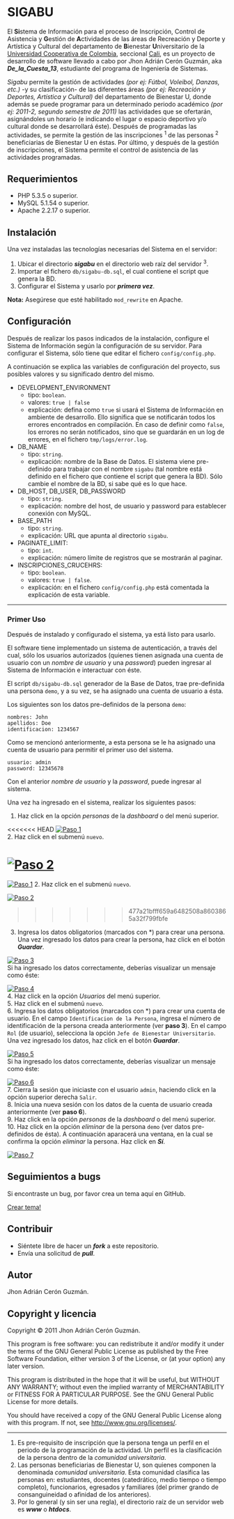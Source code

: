# SIGABU

El **Si**stema de Informaci&oacute;n para el proceso de Inscripci&oacute;n, Control de Asistencia y **G**esti&oacute;n de **A**ctividades de las &aacute;reas 
de Recreaci&oacute;n y Deporte y Art&iacute;stica y Cultural del departamento de **B**ienestar **U**niversitario de la 
[Universidad Cooperativa de Colombia](http://ucc.edu.co/), seccional [Cali](http://ucc.edu.co/cali/Paginas/UniversidadCooperativadeColombia_Cali.aspx),
es un proyecto de desarrollo de software llevado a cabo por Jhon Adri&aacute;n Cer&oacute;n Guzm&aacute;n, aka ***De_la_Cuesta_13***, 
estudiante del programa de Ingenier&iacute;a de Sistemas.

*Sigabu* permite la gesti&oacute;n de actividades *(por ej: F&uacute;tbol, Voleibol, Danzas, etc.)* -y su clasificaci&oacute;n- de las diferentes &aacute;reas
*(por ej: Recreaci&oacute;n y Deportes, Art&iacute;stica y Cultural)* del departamento de Bienestar U, donde adem&aacute;s se puede programar para un determinado 
periodo acad&eacute;mico *(por ej: 2011-2, segundo semestre de 2011)* las actividades que se ofertar&aacute;n, asign&aacute;ndoles un horario 
(e indicando el lugar o espacio deportivo y/o cultural donde se desarrollar&aacute; &eacute;ste). Despu&eacute;s de programadas las actividades, se permite
la gesti&oacute;n de las inscripciones <sup>1</sup> de las personas <sup>2</sup> beneficiarias de Bienestar U en &eacute;stas. Por &uacute;ltimo, y 
despu&eacute;s de la gesti&oacute;n de inscripciones, el Sistema permite el control de asistencia de las actividades programadas. 

## Requerimientos

* PHP 5.3.5 o superior.
* MySQL 5.1.54 o superior.
* Apache 2.2.17 o superior.

## Instalaci&oacute;n

Una vez instaladas las tecnolog&iacute;as necesarias del Sistema en el servidor:

1. Ubicar el directorio ***sigabu*** en el directorio web ra&iacute;z del servidor <sup>3</sup>.
2. Importar el fichero `db/sigabu-db.sql`, el cual contiene el script que genera la BD. 
3. Configurar el Sistema y usarlo por ***primera vez***.

**Nota:** Aseg&uacute;rese que est&eacute; habilitado `mod_rewrite` en Apache. 

## Configuraci&oacute;n

Despu&eacute;s de realizar los pasos indicados de la instalaci&oacute;n, configure el Sistema de Informaci&oacute;n seg&uacute;n la configuraci&oacute;n 
de su servidor. Para configurar el Sistema, s&oacute;lo tiene que editar el fichero `config/config.php`.

A continuaci&oacute;n se explica las variables de configuraci&oacute;n del proyecto, sus posibles valores y su significado dentro del mismo.

* DEVELOPMENT\_ENVIRONMENT
	* tipo: `boolean`.
	* valores: `true | false`
	* explicaci&oacute;n: defina como `true` si usar&aacute; el Sistema de Informaci&oacute;n en ambiente de desarrollo. Ello significa que se 
	notificar&aacute;n todos los errores encontrados en compilaci&oacute;n. En caso de definir como `false`, los errores no ser&aacute;n notificados, 
	sino que se guardar&aacute;n en un log de errores, en el fichero `tmp/logs/error.log`.
* DB\_NAME
	* tipo: `string`.
	* explicaci&oacute;n: nombre de la Base de Datos. El sistema viene pre-definido para trabajar con el nombre `sigabu` 
	(tal nombre est&aacute; definido en el fichero que contiene el script que genera la BD). S&oacute;lo cambie el nombre de la BD, 
	si sabe qu&eacute; es lo que hace.
* DB\_HOST, DB\_USER, DB\_PASSWORD
	* tipo: `string`.
	* explicaci&oacute;n: nombre del host, de usuario y password para establecer conexi&oacute;n con MySQL.
* BASE\_PATH
	* tipo: `string`.
	* explicaci&oacute;n: URL que apunta al directorio `sigabu`.
* PAGINATE\_LIMIT:
	* tipo: `int`.
	* explicaci&oacute;n: n&uacute;mero l&iacute;mite de registros que se mostrar&aacute;n al paginar.
* INSCRIPCIONES\_CRUCEHRS:
	* tipo: `boolean`.
	* valores: `true | false`.
	* explicaci&oacute;n: en el fichero `config/config.php` est&aacute; comentada la explicaci&oacute;n de esta variable.

---

### Primer Uso

Despu&eacute;s de instalado y configurado el sistema, ya est&aacute; listo para usarlo.

El software tiene implementado un sistema de autenticaci&oacute;n, a trav&eacute;s del cual, s&oacute;lo los usuarios autorizados
(quienes tienen asignada una cuenta de usuario con un *nombre de usuario* y una *password*) pueden ingresar al Sistema de Informaci&oacute;n
e interactuar con &eacute;ste.

El script `db/sigabu-db.sql` generador de la Base de Datos, trae pre-definida una persona `demo`, y a su vez, se ha asignado una cuenta de usuario
a &eacute;sta.
 
Los siguientes son los datos pre-definidos de la persona `demo`:

	nombres: John
	apellidos: Doe
	identificacion: 1234567

Como se mencion&oacute; anteriormente, a esta persona se le ha asignado una cuenta de usuario para permitir el primer uso del sistema.

	usuario: admin
	password: 12345678

Con el anterior *nombre de usuario* y la *password*, puede ingresar al sistema.

Una vez ha ingresado en el sistema, realizar los siguientes pasos:

1. Haz click en la opci&oacute;n *personas* de la *dashboard* o del men&uacute; superior.

<<<<<<< HEAD
[![Paso 1](http://l4c.me/uploads/sigabu-primer-uso-paso-1-1316020602_full550.png)](http://l4c.me/fullsize/sigabu-primer-uso-paso-1-1316020602.png "Ver imagen")    
2. Haz click en el submen&uacute; `nuevo`.

[![Paso 2](http://l4c.me/uploads/sigabu-primer-uso-paso-2-1316024886_full550.png)](http://l4c.me/fullsize/sigabu-primer-uso-paso-2-1316024886.png "Ver imagen")    
=======

[![Paso 1](http://l4c.me/uploads/sigabu-primer-uso-paso-1-1316020602_full550.png)](http://l4c.me/fullsize/sigabu-primer-uso-paso-1-1316020602.png "Ver imagen")
2. Haz click en el submen&uacute; `nuevo`.


[![Paso 2](http://l4c.me/uploads/sigabu-primer-uso-paso-2-1316024886_full550.png)](http://l4c.me/fullsize/sigabu-primer-uso-paso-2-1316024886.png "Ver imagen")
>>>>>>> 477a21bfff659a6482508a8603865a32f799fbfe
3. Ingresa los datos obligatorios (marcados con \*) para crear una persona. Una vez ingresado los datos para crear la persona, haz click en el bot&oacute;n ***Guardar***.

[![Paso 3](http://l4c.me/uploads/sigabu-primer-uso-paso-3-1316025326_full550.png)](http://l4c.me/fullsize/sigabu-primer-uso-paso-3-1316025326.png "Ver imagen")    
Si ha ingresado los datos correctamente, deber&iacute;as visualizar un mensaje como &eacute;ste:

[![Paso 4](http://l4c.me/uploads/sigabu-primer-uso-paso-4-1316025723_full550.png)](http://l4c.me/fullsize/sigabu-primer-uso-paso-4-1316025723.png "Ver imagen")    
4. Haz click en la opci&oacute;n *Usuarios* del men&uacute; superior.	
5. Haz click en el submen&uacute; `nuevo`.	
6. Ingresa los datos obligatorios (marcados con \*) para crear una cuenta de usuario. En el campo `Identificacion de la Persona`, ingresa el n&uacute;mero de identificaci&oacute;n
de la persona creada anteriormente (ver **paso 3**). En el campo `Rol` (de usuario), selecciona la opci&oacute;n `Jefe de Bienestar Universitario`.
Una vez ingresado los datos, haz click en el bot&oacute;n ***Guardar***.

[![Paso 5](http://l4c.me/uploads/sigabu-primer-uso-paso-5-1316026509_full550.png)](http://l4c.me/fullsize/sigabu-primer-uso-paso-5-1316026509.png "Ver imagen")    
Si ha ingresado los datos correctamente, deber&iacute;as visualizar un mensaje como &eacute;ste:

[![Paso 6](http://l4c.me/uploads/sigabu-primer-uso-paso-6-1316026842_full550.png)](http://l4c.me/fullsize/sigabu-primer-uso-paso-6-1316026842.png "Ver imagen")    
7. Cierra la sesi&oacute;n que iniciaste con el usuario `admin`, haciendo click en la opci&oacute;n superior derecha `Salir`.	
8. Inicia una nueva sesi&oacute;n con los datos de la cuenta de usuario creada anteriormente (ver **paso 6**).	
9. Haz click en la opci&oacute;n *personas* de la *dashboard* o del men&uacute; superior.	
10. Haz click en la opci&oacute;n *eliminar* de la persona `demo` (ver datos pre-definidos de &eacute;sta). A continuaci&oacute;n aparacer&aacute; una ventana, en la cual
se confirma la opci&oacute;n *eliminar* la persona. Haz click en ***S&iacute;***.

[![Paso 7](http://l4c.me/uploads/sigabu-primer-uso-paso-7-1316027806_full550.png)](http://l4c.me/fullsize/sigabu-primer-uso-paso-7-1316027806.png "Ver imagen")

## Seguimientos a bugs

Si encontraste un bug, por favor crea un tema aqu&iacute; en GitHub.

[Crear tema!](https://github.com/delacuesta13/Sigabu/issues)

## Contribuir

* Si&eacute;ntete libre de hacer un ***fork*** a este repositorio.
* Env&iacute;a una solicitud de ***pull***.

## Autor 

Jhon Adri&aacute;n Cer&oacute;n Guzm&aacute;n.

## Copyright y licencia

Copyright &copy; 2011 Jhon Adri&aacute;n Cer&oacute;n Guzm&aacute;n.

This program is free software: you can redistribute it and/or modify
it under the terms of the GNU General Public License as published by
the Free Software Foundation, either version 3 of the License, or
(at your option) any later version.

This program is distributed in the hope that it will be useful,
but WITHOUT ANY WARRANTY; without even the implied warranty of
MERCHANTABILITY or FITNESS FOR A PARTICULAR PURPOSE.  See the
GNU General Public License for more details.

You should have received a copy of the GNU General Public License
along with this program.  If not, see <http://www.gnu.org/licenses/>.

---
1. Es pre-requisito de inscripci&oacute;n que la persona tenga un perfil en el periodo de la programaci&oacute;n de la actividad. Un perfil es la 
clasificaci&oacute;n de la persona dentro de la *comunidad universitaria*.
2. Las personas beneficiarias de Bienestar U, son quienes componen la denominada *comunidad universitaria*. Esta comunidad clasifica las personas
en: estudiantes, docentes (catedr&aacute;tico, medio tiempo o tiempo completo), funcionarios, egresados y familiares (del primer grando de consanguineidad o
afinidad de los anteriores).
3. Por lo general (y sin ser una regla), el directorio ra&iacute;z de un servidor web es ***www*** o ***htdocs***.
